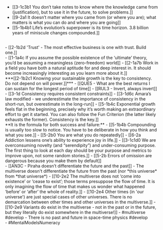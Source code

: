 - [[3-1c3b1 You don’t take notes to know where the knowledge came from (justification), but to use it in the future, to solve problems.]]
- [[9-2a1 It doesn’t matter where you came from (or where you are); what matters is what you can do and where you are going]]
- [[5-1b4b1 Life’s evolution’s superpower is its time horizon. 3.8 billion years of miniscule changes compounded.]]
<br>
- [[2-1b2d 'Trust' - The most effective business is one with trust. Build one.]]
<br>
- [[1-1a4c If you assume the possible existence of the ‘ultimate’ theory, you’d be assuming a meaningless (zero-freedom) world]]
- [[2-1a7b Work in a field you have both a natural aptitude for and deep interest in. It should become increasingly interesting as you learn more about it.]]
<br>
***[[2-1b2c1 Knowing your sustainable growth is the key to consistency. Do not depend on will power.]]***
  - [[QUE5 - What are the best returns I can sustain for the longest period of time]]
    - [[RUL3 - Invert, always invert]]
  - [[3-1d Consistency requires consistent constraints]]
  - [[3-1d6c Amara’s law modified - we underestimate the importance of consistency in the short-run, but overestimate in the long-run]]
  - [[5-1b4c Exponential growth feels flat in the beginning, precisely why it’s worth making an extraordinary effort to get it started. You can also follow the Fun Criterion (the latter likely exhausts the former). Consistency is the key.]]
<br>
**It is the formula for both success and failure:**
- [[5-1b4b Compounding is usually too slow to notice. You have to be deliberate in how you think and what you see.]]
- [[5-2b0 You are what you do repeatedly]]
  - [[6-2a Addiction lessens one’s ability to experience joy in life.]]
- [[3-1c1d0 We are overconsuming novelty (and “serendipity”) and under-consuming purpose. The first thing to look at each day should be your purpose and metrics to improve upon, not some random stories.]]
- [[5-2b Errors of omission are dangerous because you make them by default]]
<br>
- [[AN3C - Piraha doesn’t differentiate the future and the past]]
- The multiverse doesn't differentiate the future from the past (nor *this universe* from *that universe*)
  - [[10-2e2 The multiverse does not ‘come into existence’ or ‘cease to exist’; those terms presuppose the flow of time. It is only imagining the flow of time that makes us wonder what happened ‘before’ or ‘after’ the whole of reality.]]
  - [[10-2e4 Other times (in 'our universe') are just special cases of other universes. There is no demarcation between other times and other universes in the multiverse.]]
  - [[10-2e9 Variants do exist in the multiverse - not in the past or in the future, but they literally do exist somewhere in the multiverse!]]
  - #multiverse #develop 
- There is no past and future in space-time physics #develop 
<br>
- #MentalModelsNumeracy
